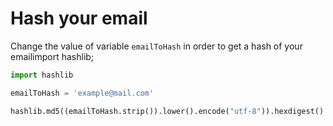 # Hash your email

Change the value of variable `emailToHash` in order to get a hash of your emailimport hashlib;

```python
import hashlib

emailToHash = 'example@mail.com'

hashlib.md5((emailToHash.strip()).lower().encode("utf-8")).hexdigest()
```
